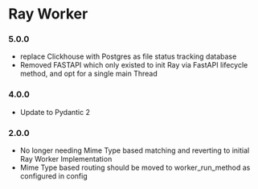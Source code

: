 # Ray Worker

### 5.0.0
- replace Clickhouse with Postgres as file status tracking database
- Removed FASTAPI which only existed to init Ray via FastAPI lifecycle method, and opt for a single main Thread


### 4.0.0
- Update to Pydantic 2

### 2.0.0

- No longer needing Mime Type based matching and reverting to initial Ray Worker Implementation
- Mime Type based routing should be moved to worker_run_method as configured in config

